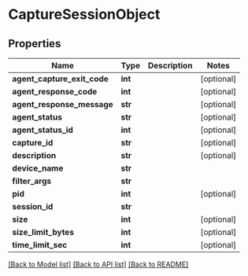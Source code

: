 # CaptureSessionObject

## Properties
Name | Type | Description | Notes
------------ | ------------- | ------------- | -------------
**agent_capture_exit_code** | **int** |  | [optional] 
**agent_response_code** | **int** |  | [optional] 
**agent_response_message** | **str** |  | [optional] 
**agent_status** | **str** |  | [optional] 
**agent_status_id** | **int** |  | [optional] 
**capture_id** | **str** |  | [optional] 
**description** | **str** |  | [optional] 
**device_name** | **str** |  | 
**filter_args** | **str** |  | 
**pid** | **int** |  | [optional] 
**session_id** | **str** |  | 
**size** | **int** |  | [optional] 
**size_limit_bytes** | **int** |  | [optional] 
**time_limit_sec** | **int** |  | [optional] 

[[Back to Model list]](../README.md#documentation-for-models) [[Back to API list]](../README.md#documentation-for-api-endpoints) [[Back to README]](../README.md)


